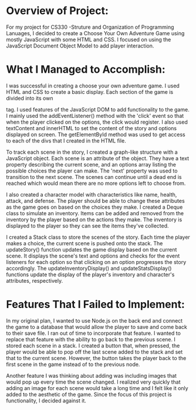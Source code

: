 **Overview of Project:**
====================================
For my project for CS330 -Struture and Organization of Programming Lanuages, I decided to create a Choose Your Own Adventure Game using mostly JavaScript with some HTML and CSS. I focused on using the JavaScript Document Object Model to add player interaction.

**What I Managed to Accomplish:**
====================================
I was successful in creating a choose your own adventure game. I used HTML and CSS to create a basic display. Each section of the game is divided into its own <div> tag. I used features of the JavaScript DOM to add functionality to the game. I mainly used the addEventListener() method with the 'click' event so that when the player clicked on the options, the click would register. I also used textContent and innerHTML to set the content of the story and options displayed on screen. The  getElementById method was used to get access to each of the divs that I created in the HTML file. 

To track each scene in the story, I created a graph-like structure with a JavaScript object. Each scene is an attribute of the object. They have a text property describing the current scene, and an options array listing the possible choices the player can make. The 'next' property was used to transition to the next scene. The scenes can continue until a dead end is reached which would mean there are no more options left to choose from. 

I also created a character model with characteristics like name, health, attack, and defense. The player should be able to change these attributes as the game goes on based on the choices they make. I created a Deque class to simulate an inventory. Items can be added and removed from the inventory by the player based on the actions they make. The inventory is displayed to the player so they can see the items they've collected.

I created a Stack class to store the scenes of the story. Each time the player makes a choice, the current scene is pushed onto the stack. The updateStory() function updates the game display based on the current scene. It displays the scene's text and options and checks for the event listeners for each option so that clicking on an option progresses the story accordingly. The updateInventoryDisplay() and updateStatsDisplay() functions update the display of the player's inventory and character's attributes, respectively.

**Features That I Failed to Implement:** 
====================================
In my original plan, I wanted to use Node.js on the back end and connect the game to a database that would allow the player to save and come back to their save file. I ran out of time to incorporate that feature. I wanted to replace that feature with the ability to go back to the previous scene. I stored each scene in a stack. I created a button that, when pressed, the player would be able to pop off the last scene added to the stack and set that to the current scene. However, the button takes the player back to the first scene in the game instead of to the previous node.

Another feature I was thinking about adding was including images that would pop up every time the scene changed. I realized very quickly that adding an image for each scene would take a long time and I felt like it only added to the aesthetic of the game. Since the focus of this project is functionality, I decided against it.
